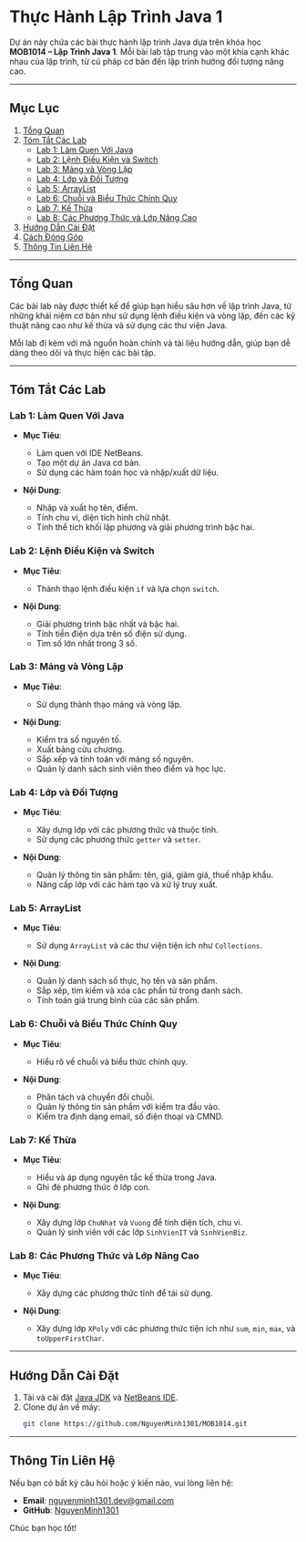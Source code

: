 # Thực Hành Lập Trình Java 1

Dự án này chứa các bài thực hành lập trình Java dựa trên khóa học **MOB1014 – Lập Trình Java 1**. Mỗi bài lab tập trung vào một khía cạnh khác nhau của lập trình, từ cú pháp cơ bản đến lập trình hướng đối tượng nâng cao.

---

## Mục Lục

1. [Tổng Quan](#tổng-quan)
2. [Tóm Tắt Các Lab](#tóm-tắt-các-lab)
   - [Lab 1: Làm Quen Với Java](#lab-1-làm-quen-với-java)
   - [Lab 2: Lệnh Điều Kiện và Switch](#lab-2-lệnh-điều-kiện-và-switch)
   - [Lab 3: Mảng và Vòng Lặp](#lab-3-mảng-và-vòng-lặp)
   - [Lab 4: Lớp và Đối Tượng](#lab-4-lớp-và-đối-tượng)
   - [Lab 5: ArrayList](#lab-5-arraylist)
   - [Lab 6: Chuỗi và Biểu Thức Chính Quy](#lab-6-chuỗi-và-biểu-thức-chính-quy)
   - [Lab 7: Kế Thừa](#lab-7-kế-thừa)
   - [Lab 8: Các Phương Thức và Lớp Nâng Cao](#lab-8-các-phương-thức-và-lớp-nâng-cao)
3. [Hướng Dẫn Cài Đặt](#hướng-dẫn-cài-đặt)
4. [Cách Đóng Góp](#thông-tin-liên-hệ)
5. [Thông Tin Liên Hệ](#thông-tin-liên-hệ)

---

## Tổng Quan

Các bài lab này được thiết kế để giúp bạn hiểu sâu hơn về lập trình Java, từ những khái niệm cơ bản như sử dụng lệnh điều kiện và vòng lặp, đến các kỹ thuật nâng cao như kế thừa và sử dụng các thư viện Java.

Mỗi lab đi kèm với mã nguồn hoàn chỉnh và tài liệu hướng dẫn, giúp bạn dễ dàng theo dõi và thực hiện các bài tập.

---

## Tóm Tắt Các Lab

### Lab 1: Làm Quen Với Java

- **Mục Tiêu**:
  - Làm quen với IDE NetBeans.
  - Tạo một dự án Java cơ bản.
  - Sử dụng các hàm toán học và nhập/xuất dữ liệu.

- **Nội Dung**:
  - Nhập và xuất họ tên, điểm.
  - Tính chu vi, diện tích hình chữ nhật.
  - Tính thể tích khối lập phương và giải phương trình bậc hai.

### Lab 2: Lệnh Điều Kiện và Switch

- **Mục Tiêu**:
  - Thành thạo lệnh điều kiện `if` và lựa chọn `switch`.

- **Nội Dung**:
  - Giải phương trình bậc nhất và bậc hai.
  - Tính tiền điện dựa trên số điện sử dụng.
  - Tìm số lớn nhất trong 3 số.

### Lab 3: Mảng và Vòng Lặp

- **Mục Tiêu**:
  - Sử dụng thành thạo mảng và vòng lặp.

- **Nội Dung**:
  - Kiểm tra số nguyên tố.
  - Xuất bảng cửu chương.
  - Sắp xếp và tính toán với mảng số nguyên.
  - Quản lý danh sách sinh viên theo điểm và học lực.

### Lab 4: Lớp và Đối Tượng

- **Mục Tiêu**:
  - Xây dựng lớp với các phương thức và thuộc tính.
  - Sử dụng các phương thức `getter` và `setter`.

- **Nội Dung**:
  - Quản lý thông tin sản phẩm: tên, giá, giảm giá, thuế nhập khẩu.
  - Nâng cấp lớp với các hàm tạo và xử lý truy xuất.

### Lab 5: ArrayList

- **Mục Tiêu**:
  - Sử dụng `ArrayList` và các thư viện tiện ích như `Collections`.

- **Nội Dung**:
  - Quản lý danh sách số thực, họ tên và sản phẩm.
  - Sắp xếp, tìm kiếm và xóa các phần tử trong danh sách.
  - Tính toán giá trung bình của các sản phẩm.

### Lab 6: Chuỗi và Biểu Thức Chính Quy

- **Mục Tiêu**:
  - Hiểu rõ về chuỗi và biểu thức chính quy.

- **Nội Dung**:
  - Phân tách và chuyển đổi chuỗi.
  - Quản lý thông tin sản phẩm với kiểm tra đầu vào.
  - Kiểm tra định dạng email, số điện thoại và CMND.

### Lab 7: Kế Thừa

- **Mục Tiêu**:
  - Hiểu và áp dụng nguyên tắc kế thừa trong Java.
  - Ghi đè phương thức ở lớp con.

- **Nội Dung**:
  - Xây dựng lớp `ChuNhat` và `Vuong` để tính diện tích, chu vi.
  - Quản lý sinh viên với các lớp `SinhVienIT` và `SinhVienBiz`.

### Lab 8: Các Phương Thức và Lớp Nâng Cao

- **Mục Tiêu**:
  - Xây dựng các phương thức tĩnh để tái sử dụng.

- **Nội Dung**:
  - Xây dựng lớp `XPoly` với các phương thức tiện ích như `sum`, `min`, `max`, và `toUpperFirstChar`.

---

## Hướng Dẫn Cài Đặt

1. Tải và cài đặt [Java JDK](https://www.oracle.com/java/technologies/javase-downloads.html) và [NetBeans IDE](https://netbeans.apache.org/).
2. Clone dự án về máy:
   ```bash
   git clone https://github.com/NguyenMinh1301/MOB1014.git
---
## Thông Tin Liên Hệ
Nếu bạn có bất kỳ câu hỏi hoặc ý kiến nào, vui lòng liên hệ:

- **Email**: nguyenminh1301.dev@gmail.com
- **GitHub**: [NguyenMinh1301](https://github.com/NguyenMinh1301)

Chúc bạn học tốt!

